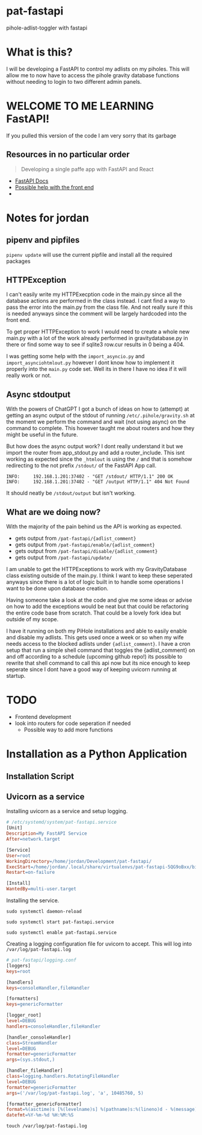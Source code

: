 # pat-fastapi
pihole-adlist-toggler with fastapi 

# What is this?
I will be developing a FastAPI to control my adlists on my piholes. This will allow me to now have to access the pihole gravity database functions without needing to login to two different admin panels.

# WELCOME TO ME LEARNING FastAPI!
If you pulled this version of the code I am very sorry that its garbage

## Resources in no particular order
> Developing a single paffe app with FastAPI and React

* [FastAPI Docs](https://fastapi.tiangolo.com/)
* [Possible help with the front end](https://testdriven.io/blog/fastapi-react/)
* 

# Notes for jordan
## pipenv and pipfiles
`pipenv update` will use the current pipfile and install all the required packages

## HTTPException
I can't easily write my HTTPExecption code in the main.py since all the database actions are performed in the class instead. I cant find a way to pass the error into the main.py from the class file. And not really sure if this is needed anyways since the comment will be largely hardcoded into the front end. 

To get proper HTTPException to work I would need to create a whole new main.py with a lot of the work already performed in gravitydatabase.py in there or find some way to see if sqlite3 row.cur results in 0 being a 404. 

I was getting some help with the `import_asyncio.py` and `import_asynciohtmlout.py` however I dont know how to implement it properly into the `main.py` code set. Well its in there I have no idea if it will really work or not.

## Async stdoutput
With the powers of ChatGPT I got a bunch of ideas on how to (attempt) at getting an async output of the stdout of running `/etc/.pihole/gravity.sh` at the moment we perform the command and wait (not using async) on the command to complete. This however taught me about routers and how they might be useful in the future.

But how does the async output work? I dont really understand it but we import the router from app_stdout.py and add a router_include. This isnt working as expected since the `_htmlout` is using the `/` and that is somehow redirecting to the not prefix `/stdout/` of the FastAPI App call. 
``` shell
INFO:     192.168.1.201:37402 - "GET /stdout/ HTTP/1.1" 200 OK
INFO:     192.168.1.201:37402 - "GET /output HTTP/1.1" 404 Not Found
```

It should neatly be `/stdout/output` but isn't working.

## What are we doing now?
With the majority of the pain behind us the API is working as expected.

* gets output from `/pat-fastapi/{adlist_comment}`
* gets output from `/pat-fastapi/enable/{adlist_comment}`
* gets output from `/pat-fastapi/disable/{adlist_comment}`
* gets output from `/pat-fastapi/update/`

I am unable to get the HTTPExceptions to work with my GravityDatabase class existing outside of the main.py. I think I want to keep these seperated anyways since there is a lot of logic built in to handle some operations I want to be done upon database creation. 

Having someone take a look at the code and give me some ideas or advise on how to add the exceptions would be neat but that could be refactoring the entire code base from scratch. That could be a lovely fork idea but outside of my scope. 

I have it running on both my PiHole installations and able to easily enable and disable my adlists. This gets used once a week or so when my wife needs access to the blocked adlists under `{adlist_comment}`. I have a cron setup that run a simple shell command that toggles the {adlist_comment} on and off according to a schedule (upcoming github repo!) its possible to rewrite that shell command to call this api now but its nice enough to keep seperate since I dont have a good way of keeping uvicorn running at startup. 

# TODO
* Frontend development
* look into routers for code seperation if needed
    * Possible way to add more functions

# Installation as a Python Application
## Installation Script


## Uvicorn as a service
Installing uvicorn as a service and setup logging. 

``` makefile
# /etc/systemd/system/pat-fastapi.service
[Unit]
Description=My FastAPI Service
After=network.target

[Service]
User=root
WorkingDirectory=/home/jordan/Development/pat-fastapi/
ExecStart=/home/jordan/.local/share/virtualenvs/pat-fastapi-5QG9oBxx/bin/uvicorn main:app --host 0.0.0.0 --port 8000 --log-config /home/jordan/Development/pat-fastapi/logging.conf
Restart=on-failure

[Install]
WantedBy=multi-user.target
```

Installing the service.

`sudo systemctl daemon-reload`

`sudo systemctl start pat-fastapi.service`

`sudo systemctl enable pat-fastapi.service`

Creating a logging configuration file for uvicorn to accept. This will log into `/var/log/pat-fastapi.log`

``` makefile
# pat-fastapi/logging.conf
[loggers]
keys=root

[handlers]
keys=consoleHandler,fileHandler

[formatters]
keys=genericFormatter

[logger_root]
level=DEBUG
handlers=consoleHandler,fileHandler

[handler_consoleHandler]
class=StreamHandler
level=DEBUG
formatter=genericFormatter
args=(sys.stdout,)

[handler_fileHandler]
class=logging.handlers.RotatingFileHandler
level=DEBUG
formatter=genericFormatter
args=('/var/log/pat-fastapi.log', 'a', 10485760, 5)

[formatter_genericFormatter]
format=%(asctime)s [%(levelname)s] %(pathname)s:%(lineno)d - %(message)s
datefmt=%Y-%m-%d %H:%M:%S
```

`touch /var/log/pat-fastapi.log`
